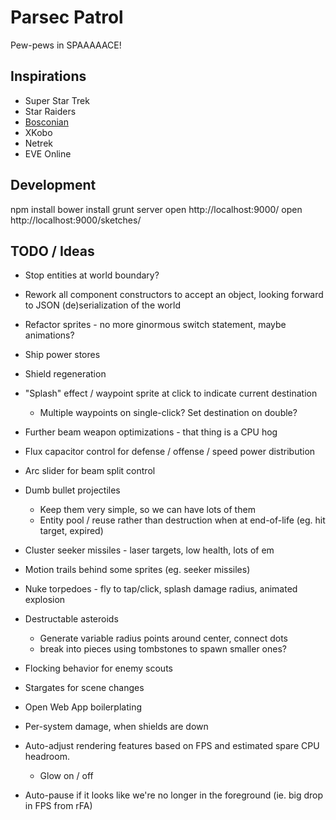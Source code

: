 # Parsec Patrol

Pew-pews in SPAAAAACE!

## Inspirations

* Super Star Trek
* Star Raiders
* [Bosconian](http://en.wikipedia.org/wiki/Bosconian)
* XKobo
* Netrek
* EVE Online

## Development

npm install
bower install
grunt server
open http://localhost:9000/
open http://localhost:9000/sketches/

## TODO / Ideas

* Stop entities at world boundary?

* Rework all component constructors to accept an object, looking forward to
  JSON (de)serialization of the world

* Refactor sprites - no more ginormous switch statement, maybe animations?

* Ship power stores

* Shield regeneration

* "Splash" effect / waypoint sprite at click to indicate current destination
    * Multiple waypoints on single-click? Set destination on double?

* Further beam weapon optimizations - that thing is a CPU hog

* Flux capacitor control for defense / offense / speed power distribution

* Arc slider for beam split control

* Dumb bullet projectiles
    * Keep them very simple, so we can have lots of them
    * Entity pool / reuse rather than destruction when at end-of-life (eg. hit
      target, expired)

* Cluster seeker missiles - laser targets, low health, lots of em

* Motion trails behind some sprites (eg. seeker missiles)

* Nuke torpedoes - fly to tap/click, splash damage radius, animated explosion

* Destructable asteroids 
    * Generate variable radius points around center, connect dots
    * break into pieces using tombstones to spawn smaller ones?

* Flocking behavior for enemy scouts

* Stargates for scene changes

* Open Web App boilerplating

* Per-system damage, when shields are down

* Auto-adjust rendering features based on FPS and estimated spare CPU headroom.
    * Glow on / off

* Auto-pause if it looks like we're no longer in the foreground (ie. big drop
  in FPS from rFA)
